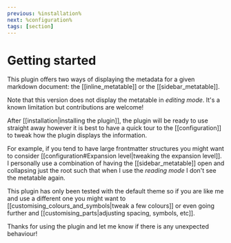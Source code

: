 ```yaml
---
previous: %installation%
next: %configuration%
tags: [section]
---
```

# Getting started

This plugin offers two ways of displaying the metadata for a given markdown document: the [[inline_metatable]] or the [[sidebar_metatable]].

Note that this version does not display the metatable in _editing mode_. It's a known limitation but contributions are welcome!

After [[installation|installing the plugin]], the plugin will be ready to use straight away however it is best to have a quick tour to the [[configuration]] to tweak how the plugin displays the information.

For example, if you tend to have large frontmatter structures you might want to consider [[configuration#Expansion level|tweaking the expansion level]]. I personally use a combination of having the [[sidebar_metatable]] open and collapsing just the root such that when I use the _reading mode_ I don't see the metatable again.

This plugin has only been tested with the default theme so if you are like me and use a different one you might want to [[customising_colours_and_symbols|tweak a few colours]] or even going further and [[customising_parts|adjusting spacing, symbols, etc]].

Thanks for using the plugin and let me know if there is any unexpected behaviour!